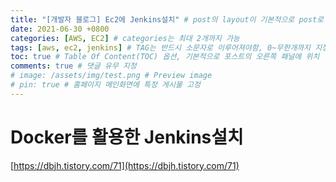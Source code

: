 ```yaml
---
title: "[개발자 블로그] Ec2에 Jenkins설치" # post의 layout이 기본적으로 post로 설정되어있어서 Front Matter에 따로 layout변수를 만들어 주지 않아도 됨
date: 2021-06-30 +0800
categories: [AWS, EC2] # categories는 최대 2개까지 가능
tags: [aws, ec2, jenkins] # TAG는 반드시 소문자로 이루어져야함, 0~무한개까지 지정 가능
toc: true # Table Of Content(TOC) 옵션, 기본적으로 포스트의 오른쪽 패널에 위치
comments: true # 댓글 유무 지정
# image: /assets/img/test.png # Preview image
# pin: true # 홈페이지 메인화면에 특정 게시물 고정
---
```


# Docker를 활용한 Jenkins설치
[https://dbjh.tistory.com/71](https://dbjh.tistory.com/71)